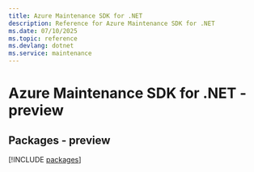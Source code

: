 ```yaml
---
title: Azure Maintenance SDK for .NET
description: Reference for Azure Maintenance SDK for .NET
ms.date: 07/10/2025
ms.topic: reference
ms.devlang: dotnet
ms.service: maintenance
---
```

# Azure Maintenance SDK for .NET - preview
## Packages - preview
[!INCLUDE [packages](maintenance-index.md)]